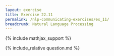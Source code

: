 ```yaml
---
layout: exercise
title: Exercise 22.11
permalink: /nlp-communicating-exercises/ex_11/
breadcrumb: Natural Language Processing
---
```


{% include mathjax_support %}

<div><i class="arrow-up loader" data-chapter="nlp-communicating-exercises" data-exercise="ex_11" data-rating="0"></i></div>
{% include_relative question.md %}
